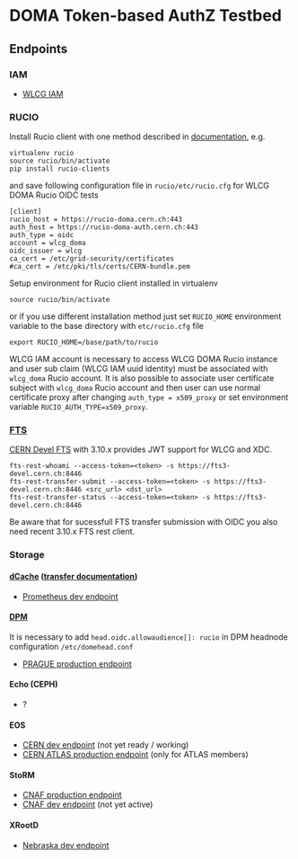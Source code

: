# DOMA Token-based AuthZ Testbed 

## Endpoints

### IAM

- [WLCG IAM](https://wlcg.cloud.cnaf.infn.it)

### RUCIO

Install Rucio client with one method described in [documentation](https://rucio.readthedocs.io/en/latest/installing_clients.html), e.g.
```shell
virtualenv rucio
source rucio/bin/activate
pip install rucio-clients
```
and save following configuration file in `rucio/etc/rucio.cfg` for WLCG DOMA Rucio OIDC tests
```shell
[client]
rucio_host = https://rucio-doma.cern.ch:443
auth_host = https://rucio-doma-auth.cern.ch:443
auth_type = oidc
account = wlcg_doma
oidc_issuer = wlcg
ca_cert = /etc/grid-security/certificates
#ca_cert = /etc/pki/tls/certs/CERN-bundle.pem
```
Setup environment for Rucio client installed in virtualenv
```shell
source rucio/bin/activate
```
or if you use different installation method just set `RUCIO_HOME` environment
variable to the base directory with `etc/rucio.cfg` file
```shell
export RUCIO_HOME=/base/path/to/rucio
```
WLCG IAM account is necessary to access WLCG DOMA Rucio instance and user sub
claim (WLCG IAM uuid identity) must be associated with `wlcg_doma` Rucio
account. It is also possible to associate user certificate subject with
`wlcg_doma` Rucio account and then user can use normal certificate proxy
after changing `auth_type = x509_proxy` or set environment variable
`RUCIO_AUTH_TYPE=x509_proxy`.

### [FTS](http://fts3-docs.web.cern.ch/fts3-docs/docs/install/fts3.html)

[CERN Devel FTS](https://fts3-devel.cern.ch:8449) with 3.10.x provides JWT support for WLCG and XDC.
```
fts-rest-whoami --access-token=<token> -s https://fts3-devel.cern.ch:8446
fts-rest-transfer-submit --access-token=<token> -s https://fts3-devel.cern.ch:8446 <src_url> <dst_url>
fts-rest-transfer-status --access-token=<token> -s https://fts3-devel.cern.ch:8446
```
Be aware that for sucessfull FTS transfer submission with OIDC you also need recent 3.10.x FTS rest client.

### Storage

#### [dCache](https://www.dcache.org/manuals/Book-6.2/config-gplazma.shtml#using-openid-connect) ([transfer documentation](https://www.dcache.org/manuals/UserGuide-6.2/webdav.shtml#authorising-the-data-transfer))

- [Prometheus dev endpoint](https://prometheus.desy.de:2443/VOs/wlcg)

#### [DPM](https://twiki.cern.ch/twiki/bin/view/DPM/DpmSetupPuppetInstallation#OpenID_Connect_and_WLCG_bearer_t)

It is necessary to add `head.oidc.allowaudience[]: rucio` in DPM headnode configuration `/etc/domehead.conf`

- [PRAGUE production endpoint](https://golias100.farm.particle.cz:443/dpm/farm.particle.cz/home/wlcg)

#### Echo (CEPH)

- ?

#### EOS

- [CERN dev endpoint](https://eospps.cern.ch:443/eos/opstest/tpc/https) (not yet ready / working)
- [CERN ATLAS production endpoint](https://eosatlas.cern.ch:443/eos/atlas/atlasscratchdisk/3rdpartycopy) (only for ATLAS members)

#### StoRM

- [CNAF production endpoint](https://xfer.cr.cnaf.infn.it:8443/wlcg)
- [CNAF dev endpoint](https://storm.cloud.cnaf.infn.it/wlcg) (not yet active)

#### XRootD

- [Nebraska dev endpoint](https://red-gridftp12.unl.edu:1094/user/dteam)
